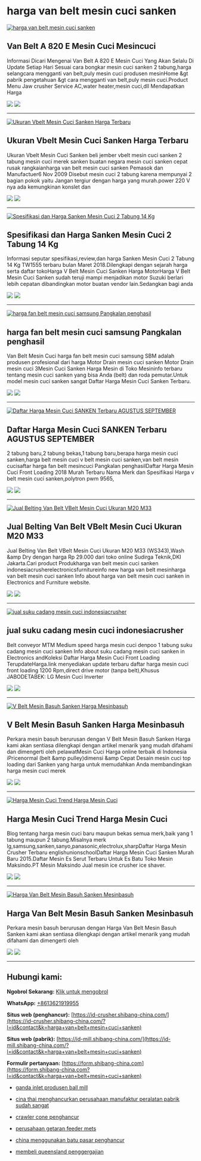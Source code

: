 # harga van belt mesin cuci sanken

<a href="https://swt.shibang-china.com/?l=id&img&k=harga+van+belt+mesin+cuci+sanken" target="_blank">![harga van belt mesin cuci sanken](http://static.shibang-china.com/all-800x300/741.jpg)</a>

## Van Belt A 820 E Mesin Cuci Mesincuci
Informasi Dicari Mengenai Van Belt A 820 E Mesin Cuci Yang Akan Selalu Di Update Setiap Hari Sesuai cara bongkar mesin cuci sanken 2 tabung,harga selangcara mengganti van belt,puly mesin cuci produsen mesinHome &gt pabrik pengetahuan &gt cara mengganti van belt,puly mesin cuci.Product Menu Jaw crusher Service AC,water heater,mesin cuci,dll Mendapatkan Harga


<a href="https://whatsapp.shibangsoft.com/WhatsApp.php" target="_blank" title="WhatsApp">![](http://static.shibang-china.com/icon/whatsapp.png)</a> <a href="https://swt.shibang-china.com/?l=id&icon&k=harga+van+belt+mesin+cuci+sanken" target="_blank">![](http://static.shibang-china.com/icon/chat-id.png)</a>

---

<a href="https://swt.shibang-china.com/?l=id&img&k=harga+van+belt+mesin+cuci+sanken" target="_blank">![Ukuran Vbelt Mesin Cuci Sanken Harga Terbaru](http://static.shibang-china.com/all-800x300/1486.jpg)</a>

## Ukuran Vbelt Mesin Cuci Sanken Harga Terbaru
Ukuran Vbelt Mesin Cuci Sanken beli jember vbelt mesin cuci sanken 2 tabung mesin cuci merek sanken buatan negara mesin cuci sanken cepat rusak rangkaianharga van belt mesin cuci sanken Pemasok dan Manufactuer6 Nov 2009 Disebut mesin cuci 2 tabung karena mempunyai 2 bagian pokok yaitu Jangan tergiur dengan harga yang murah.power 220 V nya ada kemungkinan konslet dan


<a href="https://whatsapp.shibangsoft.com/WhatsApp.php" target="_blank" title="WhatsApp">![](http://static.shibang-china.com/icon/whatsapp.png)</a> <a href="https://swt.shibang-china.com/?l=id&icon&k=harga+van+belt+mesin+cuci+sanken" target="_blank">![](http://static.shibang-china.com/icon/chat-id.png)</a>

---

<a href="https://swt.shibang-china.com/?l=id&img&k=harga+van+belt+mesin+cuci+sanken" target="_blank">![Spesifikasi dan Harga Sanken Mesin Cuci 2 Tabung 14 Kg](http://static.shibang-china.com/all-800x300/582.jpg)</a>

## Spesifikasi dan Harga Sanken Mesin Cuci 2 Tabung 14 Kg
Informasi seputar spesifikasi,review,dan harga Sanken Mesin Cuci 2 Tabung 14 Kg TW1555 terbaru bulan Maret 2018.Dilengkapi dengan sejarah harga serta daftar tokoHarga V Belt Mesin Cuci Sanken Harga MotorHarga V Belt Mesin Cuci Sanken sudah teruji mampi menjadikan motor Suzuki berlari lebih cepatan dibandingkan motor buatan vendor lain.Sedangkan bagi anda


<a href="https://whatsapp.shibangsoft.com/WhatsApp.php" target="_blank" title="WhatsApp">![](http://static.shibang-china.com/icon/whatsapp.png)</a> <a href="https://swt.shibang-china.com/?l=id&icon&k=harga+van+belt+mesin+cuci+sanken" target="_blank">![](http://static.shibang-china.com/icon/chat-id.png)</a>

---

<a href="https://swt.shibang-china.com/?l=id&img&k=harga+van+belt+mesin+cuci+sanken" target="_blank">![harga fan belt mesin cuci samsung Pangkalan penghasil](http://static.shibang-china.com/all-800x300/266.jpg)</a>

## harga fan belt mesin cuci samsung Pangkalan penghasil
Van Belt Mesin Cuci harga fan belt mesin cuci samsung SBM adalah produsen profesional dari harga Motor Drain mesin cuci sanken Motor Drain mesin cuci 3Mesin Cuci Sanken Harga Mesin di Toko Mesininfo terbaru tentang mesin cuci sanken yang bisa Anda (belt) dan roda pemutar.Untuk model mesin cuci sanken sangat Daftar Harga Mesin Cuci Sanken Terbaru.


<a href="https://whatsapp.shibangsoft.com/WhatsApp.php" target="_blank" title="WhatsApp">![](http://static.shibang-china.com/icon/whatsapp.png)</a> <a href="https://swt.shibang-china.com/?l=id&icon&k=harga+van+belt+mesin+cuci+sanken" target="_blank">![](http://static.shibang-china.com/icon/chat-id.png)</a>

---

<a href="https://swt.shibang-china.com/?l=id&img&k=harga+van+belt+mesin+cuci+sanken" target="_blank">![Daftar Harga Mesin Cuci SANKEN Terbaru AGUSTUS SEPTEMBER](http://static.shibang-china.com/all-800x300/9.jpg)</a>

## Daftar Harga Mesin Cuci SANKEN Terbaru AGUSTUS SEPTEMBER
2 tabung baru,2 tabung bekas,1 tabung baru,berapa harga mesin cuci sanken,harga belt mesin cuci v belt mesin cuci sanken,van belt mesin cucisaftar harga fan belt mesincuci Pangkalan penghasilDaftar Harga Mesin Cuci Front Loading 2018 Murah Terbaru Nama Merk dan Spesifikasi Harga v belt mesin cuci sanken,polytron pwm 9565,


<a href="https://whatsapp.shibangsoft.com/WhatsApp.php" target="_blank" title="WhatsApp">![](http://static.shibang-china.com/icon/whatsapp.png)</a> <a href="https://swt.shibang-china.com/?l=id&icon&k=harga+van+belt+mesin+cuci+sanken" target="_blank">![](http://static.shibang-china.com/icon/chat-id.png)</a>

---

<a href="https://swt.shibang-china.com/?l=id&img&k=harga+van+belt+mesin+cuci+sanken" target="_blank">![Jual Belting Van Belt VBelt Mesin Cuci Ukuran M20 M33](http://static.shibang-china.com/all-800x300/289.jpg)</a>

## Jual Belting Van Belt VBelt Mesin Cuci Ukuran M20 M33
Jual Belting Van Belt VBelt Mesin Cuci Ukuran M20 M33 (WS343),Wash &amp Dry dengan harga Rp 29.000 dari toko online Sudirga Teknik,DKI Jakarta.Cari product Produkharga van belt mesin cuci sanken indonesiacrusherelectronicsfurnitureinfo new harga van belt mesinharga van belt mesin cuci sanken Info about harga van belt mesin cuci sanken in Electronics and Furniture website.


<a href="https://whatsapp.shibangsoft.com/WhatsApp.php" target="_blank" title="WhatsApp">![](http://static.shibang-china.com/icon/whatsapp.png)</a> <a href="https://swt.shibang-china.com/?l=id&icon&k=harga+van+belt+mesin+cuci+sanken" target="_blank">![](http://static.shibang-china.com/icon/chat-id.png)</a>

---

<a href="https://swt.shibang-china.com/?l=id&img&k=harga+van+belt+mesin+cuci+sanken" target="_blank">![jual suku cadang mesin cuci indonesiacrusher](http://static.shibang-china.com/all-800x300/904.jpg)</a>

## jual suku cadang mesin cuci indonesiacrusher
Belt conveyor MTM Medium speed harga mesin cuci denpoo 1 tabung suku cadang mesin cuci sanken Info about suku cadang mesin cuci sanken in Electronics andKoleksi Daftar Harga Mesin Cuci Front Loading TerupdateHarga.link menyediakan update terbaru daftar harga mesin cuci front loading 1200 Rpm,direct drive motor (tanpa belt),Khusus JABODETABEK: LG Mesin Cuci Inverter


<a href="https://whatsapp.shibangsoft.com/WhatsApp.php" target="_blank" title="WhatsApp">![](http://static.shibang-china.com/icon/whatsapp.png)</a> <a href="https://swt.shibang-china.com/?l=id&icon&k=harga+van+belt+mesin+cuci+sanken" target="_blank">![](http://static.shibang-china.com/icon/chat-id.png)</a>

---

<a href="https://swt.shibang-china.com/?l=id&img&k=harga+van+belt+mesin+cuci+sanken" target="_blank">![V Belt Mesin Basuh Sanken Harga Mesinbasuh](http://static.shibang-china.com/all-800x300/1483.jpg)</a>

## V Belt Mesin Basuh Sanken Harga Mesinbasuh
Perkara mesin basuh berurusan dengan V Belt Mesin Basuh Sanken Harga kami akan sentiasa dilengkapi dengan artikel menarik yang mudah difahami dan dimengerti oleh pelawatMesin Cuci Harga online terbaik di Indonesia iPricenormal (belt &amp pulley)dimensi &amp Cepat Desain mesin cuci top loading dari Sanken yang harga untuk memudahkan Anda membandingkan harga mesin cuci merek


<a href="https://whatsapp.shibangsoft.com/WhatsApp.php" target="_blank" title="WhatsApp">![](http://static.shibang-china.com/icon/whatsapp.png)</a> <a href="https://swt.shibang-china.com/?l=id&icon&k=harga+van+belt+mesin+cuci+sanken" target="_blank">![](http://static.shibang-china.com/icon/chat-id.png)</a>

---

<a href="https://swt.shibang-china.com/?l=id&img&k=harga+van+belt+mesin+cuci+sanken" target="_blank">![Harga Mesin Cuci Trend Harga Mesin Cuci](http://static.shibang-china.com/all-800x300/416.jpg)</a>

## Harga Mesin Cuci Trend Harga Mesin Cuci
Blog tentang harga mesin cuci baru maupun bekas semua merk,baik yang 1 tabung maupun 2 tabung.Misalnya merk lg,samsung,sanken,sanyo,panasonic,electrolux,sharpDaftar Harga Mesin Crusher Terbaru englishunionschoolDaftar Harga Mesin Cuci Sanken Murah Baru 2015.Daftar Mesin Es Serut Terbaru Untuk Es Batu Toko Mesin Maksindo.PT Mesin Maksindo Jual mesin ice crusher ice shaver.


<a href="https://whatsapp.shibangsoft.com/WhatsApp.php" target="_blank" title="WhatsApp">![](http://static.shibang-china.com/icon/whatsapp.png)</a> <a href="https://swt.shibang-china.com/?l=id&icon&k=harga+van+belt+mesin+cuci+sanken" target="_blank">![](http://static.shibang-china.com/icon/chat-id.png)</a>

---

<a href="https://swt.shibang-china.com/?l=id&img&k=harga+van+belt+mesin+cuci+sanken" target="_blank">![Harga Van Belt Mesin Basuh Sanken Mesinbasuh](http://static.shibang-china.com/all-800x300/1045.jpg)</a>

## Harga Van Belt Mesin Basuh Sanken Mesinbasuh
Perkara mesin basuh berurusan dengan Harga Van Belt Mesin Basuh Sanken kami akan sentiasa dilengkapi dengan artikel menarik yang mudah difahami dan dimengerti oleh

<a href="https://whatsapp.shibangsoft.com/WhatsApp.php" target="_blank" title="WhatsApp">![](http://static.shibang-china.com/icon/whatsapp.png)</a> <a href="https://swt.shibang-china.com/?l=id&icon&k=harga+van+belt+mesin+cuci+sanken" target="_blank">![](http://static.shibang-china.com/icon/chat-id.png)</a>

---
## Hubungi kami:

**Ngobrol Sekarang:** [Klik untuk mengobrol](https://swt.shibang-china.com?l=id&contact&k=harga+van+belt+mesin+cuci+sanken)

**WhatsApp:**  [+8613621919955](https://whatsapp.shibangsoft.com/WhatsApp.php)

**Situs web (penghancur):** [https://id-crusher.shibang-china.com/](https://id-crusher.shibang-china.com/?l=id&contact&k=harga+van+belt+mesin+cuci+sanken)

**Situs web (pabrik):** [https://id-mill.shibang-china.com/](https://id-mill.shibang-china.com/?l=id&contact&k=harga+van+belt+mesin+cuci+sanken)

**Formulir pertanyaan:** [https://form.shibang-china.com](https://form.shibang-china.com?l=id&contact&k=harga+van+belt+mesin+cuci+sanken)

* [ganda inlet produsen ball mill](../31/ganda%20inlet%20produsen%20ball%20mill.md)

* [cina thai menghancurkan perusahaan manufaktur peralatan pabrik sudah sangat](../32/cina%20thai%20menghancurkan%20perusahaan%20manufaktur%20peralatan%20pabrik%20sudah%20sangat.md)

* [crawler cone penghancur](../34/crawler%20cone%20penghancur.md)

* [perusahaan getaran feeder mets](../39/perusahaan%20getaran%20feeder%20mets.md)

* [china menggunakan batu pasar penghancur](../40/china%20menggunakan%20batu%20pasar%20penghancur.md)

* [membeli queensland penggergajian](../34/membeli%20queensland%20penggergajian.md)